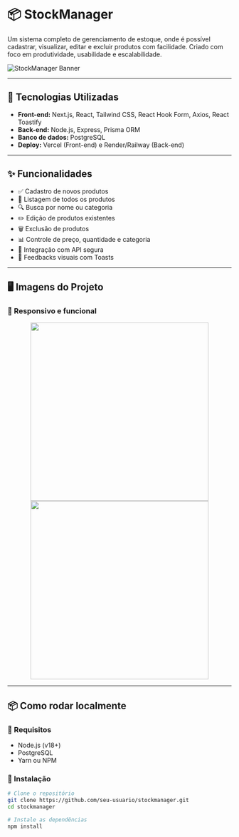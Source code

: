 # 📦 StockManager

Um sistema completo de gerenciamento de estoque, onde é possível cadastrar, visualizar, editar e excluir produtos com facilidade. Criado com foco em produtividade, usabilidade e escalabilidade.

![StockManager Banner](https://via.placeholder.com/1200x400.png?text=StockManager+Banner) <!-- Substitua com uma imagem do seu projeto se desejar -->

---

## 🚀 Tecnologias Utilizadas

- **Front-end:** Next.js, React, Tailwind CSS, React Hook Form, Axios, React Toastify
- **Back-end:** Node.js, Express, Prisma ORM
- **Banco de dados:** PostgreSQL
- **Deploy:** Vercel (Front-end) e Render/Railway (Back-end)

---

## ✨ Funcionalidades

- ✅ Cadastro de novos produtos
- 📄 Listagem de todos os produtos
- 🔍 Busca por nome ou categoria
- ✏️ Edição de produtos existentes
- 🗑️ Exclusão de produtos
- 📊 Controle de preço, quantidade e categoria
- 🔐 Integração com API segura
- 💬 Feedbacks visuais com Toasts

---

## 🖥️ Imagens do Projeto

### 📱 Responsivo e funcional
<p align="center">
  <img src="https://via.placeholder.com/400x300.png?text=Listagem+de+Produtos" width="400"/>
  <img src="https://via.placeholder.com/400x300.png?text=Formul%C3%A1rio+de+Cadastro" width="400"/>
</p>

---

## 📦 Como rodar localmente

### 🔧 Requisitos

- Node.js (v18+)
- PostgreSQL
- Yarn ou NPM

### 🔄 Instalação

```bash
# Clone o repositório
git clone https://github.com/seu-usuario/stockmanager.git
cd stockmanager

# Instale as dependências
npm install